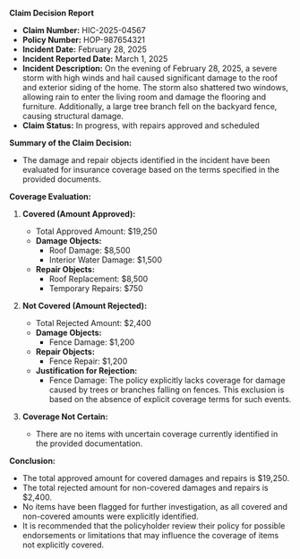**Claim Decision Report**

- **Claim Number:** HIC-2025-04567
- **Policy Number:** HOP-987654321
- **Incident Date:** February 28, 2025
- **Incident Reported Date:** March 1, 2025
- **Incident Description:** On the evening of February 28, 2025, a severe storm with high winds and hail caused significant damage to the roof and exterior siding of the home. The storm also shattered two windows, allowing rain to enter the living room and damage the flooring and furniture. Additionally, a large tree branch fell on the backyard fence, causing structural damage.
- **Claim Status:** In progress, with repairs approved and scheduled

**Summary of the Claim Decision:**

- The damage and repair objects identified in the incident have been evaluated for insurance coverage based on the terms specified in the provided documents.

**Coverage Evaluation:**

1. **Covered (Amount Approved):**
    - Total Approved Amount: $19,250
    - **Damage Objects:**
      - Roof Damage: $8,500
      - Interior Water Damage: $1,500
    - **Repair Objects:**
      - Roof Replacement: $8,500
      - Temporary Repairs: $750

2. **Not Covered (Amount Rejected):**
    - Total Rejected Amount: $2,400
    - **Damage Objects:**
      - Fence Damage: $1,200
    - **Repair Objects:**
      - Fence Repair: $1,200
    - **Justification for Rejection:**
      - Fence Damage: The policy explicitly lacks coverage for damage caused by trees or branches falling on fences. This exclusion is based on the absence of explicit coverage terms for such events.

3. **Coverage Not Certain:**
   - There are no items with uncertain coverage currently identified in the provided documentation.

**Conclusion:**

- The total approved amount for covered damages and repairs is $19,250.
- The total rejected amount for non-covered damages and repairs is $2,400.
- No items have been flagged for further investigation, as all covered and non-covered amounts were explicitly identified.
- It is recommended that the policyholder review their policy for possible endorsements or limitations that may influence the coverage of items not explicitly covered.